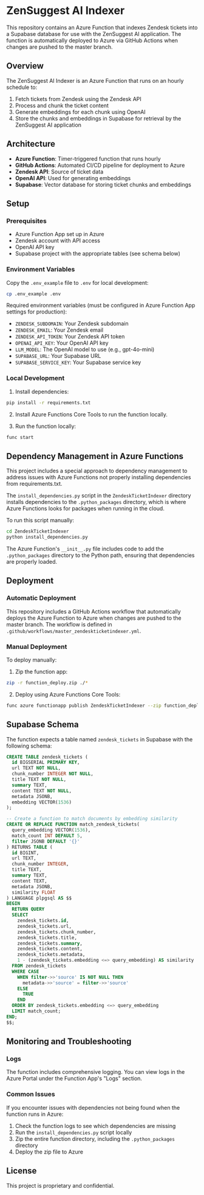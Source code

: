 # ZenSuggest AI Indexer

This repository contains an Azure Function that indexes Zendesk tickets into a Supabase database for use with the ZenSuggest AI application. The function is automatically deployed to Azure via GitHub Actions when changes are pushed to the master branch.

## Overview

The ZenSuggest AI Indexer is an Azure Function that runs on an hourly schedule to:

1. Fetch tickets from Zendesk using the Zendesk API
2. Process and chunk the ticket content
3. Generate embeddings for each chunk using OpenAI
4. Store the chunks and embeddings in Supabase for retrieval by the ZenSuggest AI application

## Architecture

- **Azure Function**: Timer-triggered function that runs hourly
- **GitHub Actions**: Automated CI/CD pipeline for deployment to Azure
- **Zendesk API**: Source of ticket data
- **OpenAI API**: Used for generating embeddings
- **Supabase**: Vector database for storing ticket chunks and embeddings

## Setup

### Prerequisites

- Azure Function App set up in Azure
- Zendesk account with API access
- OpenAI API key
- Supabase project with the appropriate tables (see schema below)

### Environment Variables

Copy the `.env_example` file to `.env` for local development:

```bash
cp .env_example .env
```

Required environment variables (must be configured in Azure Function App settings for production):

- `ZENDESK_SUBDOMAIN`: Your Zendesk subdomain
- `ZENDESK_EMAIL`: Your Zendesk email
- `ZENDESK_API_TOKEN`: Your Zendesk API token
- `OPENAI_API_KEY`: Your OpenAI API key
- `LLM_MODEL`: The OpenAI model to use (e.g., gpt-4o-mini)
- `SUPABASE_URL`: Your Supabase URL
- `SUPABASE_SERVICE_KEY`: Your Supabase service key

### Local Development

1. Install dependencies:

```bash
pip install -r requirements.txt
```

2. Install Azure Functions Core Tools to run the function locally.

3. Run the function locally:

```bash
func start
```

## Dependency Management in Azure Functions

This project includes a special approach to dependency management to address issues with Azure Functions not properly installing dependencies from requirements.txt.

The `install_dependencies.py` script in the `ZendeskTicketIndexer` directory installs dependencies to the `.python_packages` directory, which is where Azure Functions looks for packages when running in the cloud.

To run this script manually:

```bash
cd ZendeskTicketIndexer
python install_dependencies.py
```

The Azure Function's `__init__.py` file includes code to add the `.python_packages` directory to the Python path, ensuring that dependencies are properly loaded.

## Deployment

### Automatic Deployment

This repository includes a GitHub Actions workflow that automatically deploys the Azure Function to Azure when changes are pushed to the master branch. The workflow is defined in `.github/workflows/master_zendeskticketindexer.yml`.

### Manual Deployment

To deploy manually:

1. Zip the function app:

```bash
zip -r function_deploy.zip ./*
```

2. Deploy using Azure Functions Core Tools:

```bash
func azure functionapp publish ZendeskTicketIndexer --zip function_deploy.zip
```

## Supabase Schema

The function expects a table named `zendesk_tickets` in Supabase with the following schema:

```sql
CREATE TABLE zendesk_tickets (
  id BIGSERIAL PRIMARY KEY,
  url TEXT NOT NULL,
  chunk_number INTEGER NOT NULL,
  title TEXT NOT NULL,
  summary TEXT,
  content TEXT NOT NULL,
  metadata JSONB,
  embedding VECTOR(1536)
);

-- Create a function to match documents by embedding similarity
CREATE OR REPLACE FUNCTION match_zendesk_tickets(
  query_embedding VECTOR(1536),
  match_count INT DEFAULT 5,
  filter JSONB DEFAULT '{}'
) RETURNS TABLE (
  id BIGINT,
  url TEXT,
  chunk_number INTEGER,
  title TEXT,
  summary TEXT,
  content TEXT,
  metadata JSONB,
  similarity FLOAT
) LANGUAGE plpgsql AS $$
BEGIN
  RETURN QUERY
  SELECT
    zendesk_tickets.id,
    zendesk_tickets.url,
    zendesk_tickets.chunk_number,
    zendesk_tickets.title,
    zendesk_tickets.summary,
    zendesk_tickets.content,
    zendesk_tickets.metadata,
    1 - (zendesk_tickets.embedding <=> query_embedding) AS similarity
  FROM zendesk_tickets
  WHERE CASE
    WHEN filter->>'source' IS NOT NULL THEN
      metadata->>'source' = filter->>'source'
    ELSE
      TRUE
    END
  ORDER BY zendesk_tickets.embedding <=> query_embedding
  LIMIT match_count;
END;
$$;
```

## Monitoring and Troubleshooting

### Logs

The function includes comprehensive logging. You can view logs in the Azure Portal under the Function App's "Logs" section.

### Common Issues

If you encounter issues with dependencies not being found when the function runs in Azure:

1. Check the function logs to see which dependencies are missing
2. Run the `install_dependencies.py` script locally
3. Zip the entire function directory, including the `.python_packages` directory
4. Deploy the zip file to Azure

## License

This project is proprietary and confidential.
